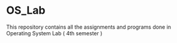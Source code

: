 # OS_Lab
This repository contains all the assignments and programs done in Operating System Lab ( 4th semester )  
